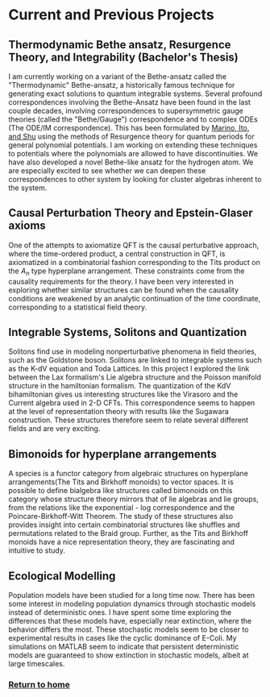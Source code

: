# Current and Previous Projects 


## Thermodynamic Bethe ansatz, Resurgence Theory, and Integrability (Bachelor's Thesis)

I am currently working on a variant of the Bethe-ansatz called the "Thermodynamic" Bethe-ansatz, a historically famous technique for generating exact solutions to quantum integrable systems. Several profound correspondences involving the Bethe-Ansatz have been found in the last couple decades, involving correspondences to supersymmetric gauge theories (called the "Bethe/Gauge") correspondence and to complex ODEs (The ODE/IM correspondence). This has been formulated by [Marino, Ito, and Shu](https://arxiv.org/abs/1811.04812) using the methods of Resurgence theory for quantum periods for general polynomial potentials. I am working on extending these techniques to potentials where the polynomials are allowed to have discontinuities. We have also developed a novel Bethe-like ansatz for the hydrogen atom. We are especially excited to see whether we can deepen these correspondences to other system by looking for cluster algebras inherent to the system. 

## Causal Perturbation Theory and Epstein-Glaser axioms
One of the attempts to axiomatize QFT is the causal perturbative approach, where the time-ordered product, a central construction in QFT, is axiomatized in a combinatorial fashion corresponding to the Tits product on the $A_n$ type hyperplane arrangement. These constraints come from the causality requirements for the theory. I have been very interested in exploring whether similar structures can be found when the causality conditions are weakened by an analytic continuation of the time coordinate, corresponding to a statistical field theory.

## Integrable Systems, Solitons and Quantization
Solitons find use in modeling nonperturbative phenomena in field theories, such as the Goldstone boson. Solitons are linked to integrable systems such as the K-dV equation and Toda Lattices. In this project I explored the link between the Lax formalism's Lie algebra structure and the Poisson manifold structure in the hamiltonian formalism. The quantization of the KdV bihamiltonian gives us interesting structures like the Virasoro and the Current algebra used in 2-D CFTs. This correspondence seems to happen at the level of representation theory with results like the Sugawara construction. These structures therefore seem to relate several different fields and are very exciting.

## Bimonoids for hyperplane arrangements
A species is a  functor category from algebraic structures on hyperplane arrangements(The Tits and Birkhoff monoids) to vector spaces. It is possible to define bialgebra like structures called bimonoids on this category whose structure theory mirrors that of lie algebras and lie groups, from the relations like the exponential - log correspondence and the Poincare-Birkhoff-Witt Theorem. The study of these structures also provides insight into certain combinatorial structures like shuffles and permutations related to the Braid group. Further, as the Tits and Birkhoff monoids have a nice representation theory, they are fascinating and intuitive to study.

## Ecological Modelling
Population models have been studied for a long time now. There has been some interest in modeling population dynamics through stochastic models instead of deterministic ones. I have spent some time exploring the differences that these models have, especially near extinction, where the behavior differs the most. These stochastic models seem to be closer to experimental results in cases like the cyclic dominance of E-Coli. My simulations on MATLAB seem to indicate that persistent deterministic models are guaranteed to show extinction in stochastic models, albeit at large timescales.

 

 
### [Return to home](index.md)

